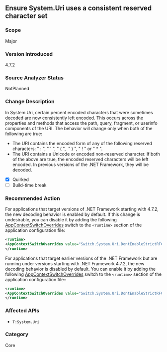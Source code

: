 ## Ensure System.Uri uses a consistent reserved character set

### Scope
Major

### Version Introduced
4.7.2

### Source Analyzer Status
NotPlanned

### Change Description
In System.Uri, certain percent encoded characters that were sometimes decoded are now consistently left encoded. This occurs across the properties and methods that access the path, query, fragment, or userinfo components of the URI. 
The behavior will change only when both of the following are true:
  - The URI contains the encoded form of any of the following reserved characters: " : ", " ' ", " ( ",  " ) ", " ! " or " * ".
  - The URI contains a Unicode or encoded non-reserved character.
If both of the above are true, the encoded reserved characters will be left encoded. In previous versions of the .NET Framework, they will be decoded.

- [x] Quirked
- [ ] Build-time break

### Recommended Action
For applications that target versions of .NET Framework starting with 4.7.2, the new decoding behavior is enabled by default. If this change is undesirable, you can disable it by adding the following [AppContextSwitchOverrides](~/docs/framework/configure-apps/file-schema/runtime/appcontextswitchoverrides-element.md) switch to the `<runtime>` section of the application configuration file:
```xml
<runtime>
<AppContextSwitchOverrides value="Switch.System.Uri.DontEnableStrictRFC3986ReservedCharacterSets=true" />
</runtime>
```
For applications that target earlier versions of the .NET Framework but are running under versions starting with .NET Framework 4.7.2, the new decoding behavior is disabled by default. You can enable it by adding the following [AppContextSwitchOverrides](~/docs/framework/configure-apps/file-schema/runtime/appcontextswitchoverrides-element.md) switch to the `<runtime>` section of the application configuration file::
```xml
<runtime>
<AppContextSwitchOverrides value="Switch.System.Uri.DontEnableStrictRFC3986ReservedCharacterSets=false" />
</runtime>
```

### Affected APIs
* `T:System.Uri`

### Category
Core

<!--
    ### Original Bug
    https://devdiv.visualstudio.com/DevDiv/_workitems/edit/150266
-->